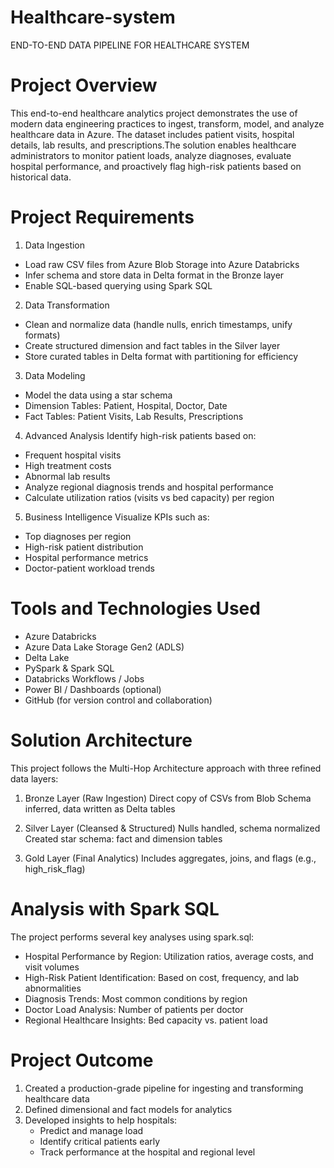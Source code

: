 # Healthcare-system
END-TO-END DATA PIPELINE FOR HEALTHCARE SYSTEM

# Project Overview
This end-to-end healthcare analytics project demonstrates the use of modern data engineering practices to ingest, transform, model, and analyze healthcare data in Azure. The dataset includes patient visits, hospital details, lab results, and prescriptions.The solution enables healthcare administrators to monitor patient loads, analyze diagnoses, evaluate hospital performance, and proactively flag high-risk patients based on historical data.

# Project Requirements
1. Data Ingestion
- Load raw CSV files from Azure Blob Storage into Azure Databricks
- Infer schema and store data in Delta format in the Bronze layer
- Enable SQL-based querying using Spark SQL

2. Data Transformation
- Clean and normalize data (handle nulls, enrich timestamps, unify formats)
- Create structured dimension and fact tables in the Silver layer
- Store curated tables in Delta format with partitioning for efficiency

3. Data Modeling
- Model the data using a star schema
- Dimension Tables: Patient, Hospital, Doctor, Date
- Fact Tables: Patient Visits, Lab Results, Prescriptions

4. Advanced Analysis
Identify high-risk patients based on:
- Frequent hospital visits
- High treatment costs
- Abnormal lab results
- Analyze regional diagnosis trends and hospital performance
- Calculate utilization ratios (visits vs bed capacity) per region

5. Business Intelligence
Visualize KPIs such as:
- Top diagnoses per region
- High-risk patient distribution
- Hospital performance metrics
- Doctor-patient workload trends

# Tools and Technologies Used
- Azure Databricks
- Azure Data Lake Storage Gen2 (ADLS)
- Delta Lake
- PySpark & Spark SQL
- Databricks Workflows / Jobs
- Power BI / Dashboards (optional)
- GitHub (for version control and collaboration)


# Solution Architecture
This project follows the Multi-Hop Architecture approach with three refined data layers:

1. Bronze Layer (Raw Ingestion)
Direct copy of CSVs from Blob
Schema inferred, data written as Delta tables

2. Silver Layer (Cleansed & Structured)
Nulls handled, schema normalized
Created star schema: fact and dimension tables

3. Gold Layer (Final Analytics)
Includes aggregates, joins, and flags (e.g., high_risk_flag)

# Analysis with Spark SQL
The project performs several key analyses using spark.sql:
- Hospital Performance by Region: Utilization ratios, average costs, and visit volumes
- High-Risk Patient Identification: Based on cost, frequency, and lab abnormalities
- Diagnosis Trends: Most common conditions by region
- Doctor Load Analysis: Number of patients per doctor
- Regional Healthcare Insights: Bed capacity vs. patient load

# Project Outcome
1. Created a production-grade pipeline for ingesting and transforming healthcare data
2. Defined dimensional and fact models for analytics
3. Developed insights to help hospitals:
    - Predict and manage load
    - Identify critical patients early
    - Track performance at the hospital and regional level


